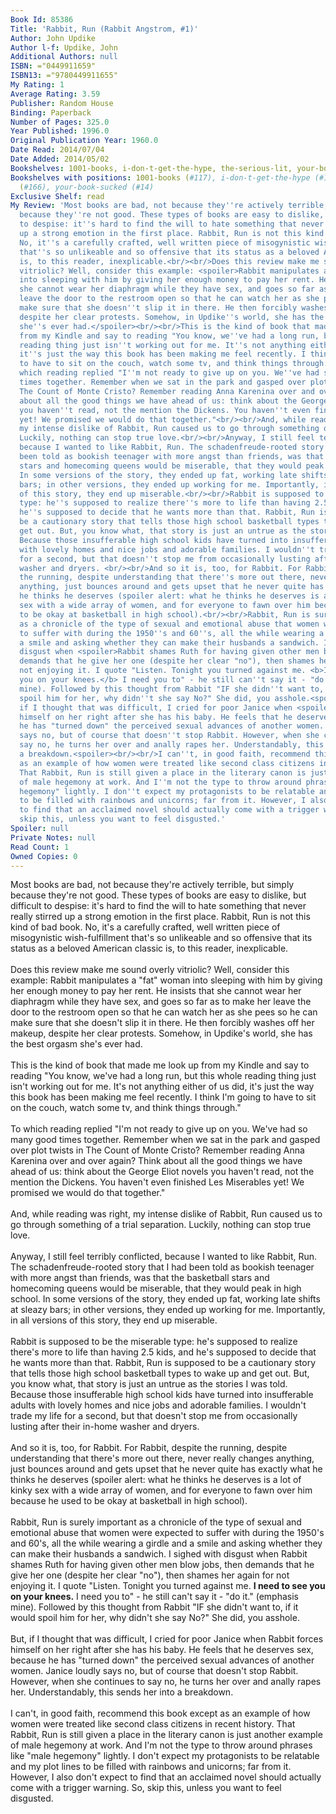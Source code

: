 ```yaml
---
Book Id: 85386
Title: 'Rabbit, Run (Rabbit Angstrom, #1)'
Author: John Updike
Author l-f: Updike, John
Additional Authors: null
ISBN: ="0449911659"
ISBN13: ="9780449911655"
My Rating: 1
Average Rating: 3.59
Publisher: Random House
Binding: Paperback
Number of Pages: 325.0
Year Published: 1996.0
Original Publication Year: 1960.0
Date Read: 2014/07/04
Date Added: 2014/05/02
Bookshelves: 1001-books, i-don-t-get-the-hype, the-serious-lit, your-book-sucked
Bookshelves with positions: 1001-books (#117), i-don-t-get-the-hype (#10), the-serious-lit
  (#166), your-book-sucked (#14)
Exclusive Shelf: read
My Review: 'Most books are bad, not because they''re actively terrible, but simply
  because they''re not good. These types of books are easy to dislike, but difficult
  to despise: it''s hard to find the will to hate something that never really stirred
  up a strong emotion in the first place. Rabbit, Run is not this kind of bad book.
  No, it''s a carefully crafted, well written piece of misogynistic wish-fulfillment
  that''s so unlikeable and so offensive that its status as a beloved American classic
  is, to this reader, inexplicable.<br/><br/>Does this review make me sound overly
  vitriolic? Well, consider this example: <spoiler>Rabbit manipulates a "fat" woman
  into sleeping with him by giving her enough money to pay her rent. He insists that
  she cannot wear her diaphragm while they have sex, and goes so far as to make her
  leave the door to the restroom open so that he can watch her as she pees so he can
  make sure that she doesn''t slip it in there. He then forcibly washes off her makeup,
  despite her clear protests. Somehow, in Updike''s world, she has the best orgasm
  she''s ever had.</spoiler><br/><br/>This is the kind of book that made me look up
  from my Kindle and say to reading "You know, we''ve had a long run, but this whole
  reading thing just isn''t working out for me. It''s not anything either of us did,
  it''s just the way this book has been making me feel recently. I think I''m going
  to have to sit on the couch, watch some tv, and think things through."<br/><br/>To
  which reading replied "I''m not ready to give up on you. We''ve had so many good
  times together. Remember when we sat in the park and gasped over plot twists in
  The Count of Monte Cristo? Remember reading Anna Karenina over and over again? Think
  about all the good things we have ahead of us: think about the George Eliot novels
  you haven''t read, not the mention the Dickens. You haven''t even finished Les Miserables
  yet! We promised we would do that together."<br/><br/>And, while reading was right,
  my intense dislike of Rabbit, Run caused us to go through something of a trial separation.
  Luckily, nothing can stop true love.<br/><br/>Anyway, I still feel terribly conflicted,
  because I wanted to like Rabbit, Run. The schadenfreude-rooted story that I had
  been told as bookish teenager with more angst than friends, was that the basketball
  stars and homecoming queens would be miserable, that they would peak in high school.
  In some versions of the story, they ended up fat, working late shifts at sleazy
  bars; in other versions, they ended up working for me. Importantly, in all versions
  of this story, they end up miserable.<br/><br/>Rabbit is supposed to be the miserable
  type: he''s supposed to realize there''s more to life than having 2.5 kids, and
  he''s supposed to decide that he wants more than that. Rabbit, Run is supposed to
  be a cautionary story that tells those high school basketball types to wake up and
  get out. But, you know what, that story is just an untrue as the stories I was told.
  Because those insufferable high school kids have turned into insufferable adults
  with lovely homes and nice jobs and adorable families. I wouldn''t trade my life
  for a second, but that doesn''t stop me from occasionally lusting after their in-home
  washer and dryers. <br/><br/>And so it is, too, for Rabbit. For Rabbit, despite
  the running, despite understanding that there''s more out there, never really changes
  anything, just bounces around and gets upset that he never quite has exactly what
  he thinks he deserves (spoiler alert: what he thinks he deserves is a lot of kinky
  sex with a wide array of women, and for everyone to fawn over him because he used
  to be okay at basketball in high school).<br/><br/>Rabbit, Run is surely important
  as a chronicle of the type of sexual and emotional abuse that women were expected
  to suffer with during the 1950''s and 60''s, all the while wearing a girdle and
  a smile and asking whether they can make their husbands a sandwich. I sighed with
  disgust when <spoiler>Rabbit shames Ruth for having given other men blow jobs, then
  demands that he give her one (despite her clear "no"), then shames her again for
  not enjoying it. I quote "Listen. Tonight you turned against me. <b>I need to see
  you on your knees.</b> I need you to" - he still can''t say it - "do it." (emphasis
  mine). Followed by this thought from Rabbit "IF she didn''t want to, if it would
  spoil him for her, why didn''t she say No?" She did, you asshole.<spoiler><br/><br/>But,
  if I thought that was difficult, I cried for poor Janice when <spoiler>Rabbit forces
  himself on her right after she has his baby. He feels that he deserves sex, because
  he has "turned down" the perceived sexual advances of another women. Janice loudly
  says no, but of course that doesn''t stop Rabbit. However, when she continues to
  say no, he turns her over and anally rapes her. Understandably, this sends her into
  a breakdown.<spoiler><br/><br/>I can''t, in good faith, recommend this book except
  as an example of how women were treated like second class citizens in recent history.
  That Rabbit, Run is still given a place in the literary canon is just another example
  of male hegemony at work. And I''m not the type to throw around phrases like "male
  hegemony" lightly. I don''t expect my protagonists to be relatable and my plot lines
  to be filled with rainbows and unicorns; far from it. However, I also don''t expect
  to find that an acclaimed novel should actually come with a trigger warning. So,
  skip this, unless you want to feel disgusted.'
Spoiler: null
Private Notes: null
Read Count: 1
Owned Copies: 0
---
```


Most books are bad, not because they're actively terrible, but simply because they're not good. These types of books are easy to dislike, but difficult to despise: it's hard to find the will to hate something that never really stirred up a strong emotion in the first place. Rabbit, Run is not this kind of bad book. No, it's a carefully crafted, well written piece of misogynistic wish-fulfillment that's so unlikeable and so offensive that its status as a beloved American classic is, to this reader, inexplicable.<br/><br/>Does this review make me sound overly vitriolic? Well, consider this example: <spoiler>Rabbit manipulates a "fat" woman into sleeping with him by giving her enough money to pay her rent. He insists that she cannot wear her diaphragm while they have sex, and goes so far as to make her leave the door to the restroom open so that he can watch her as she pees so he can make sure that she doesn't slip it in there. He then forcibly washes off her makeup, despite her clear protests. Somehow, in Updike's world, she has the best orgasm she's ever had.</spoiler><br/><br/>This is the kind of book that made me look up from my Kindle and say to reading "You know, we've had a long run, but this whole reading thing just isn't working out for me. It's not anything either of us did, it's just the way this book has been making me feel recently. I think I'm going to have to sit on the couch, watch some tv, and think things through."<br/><br/>To which reading replied "I'm not ready to give up on you. We've had so many good times together. Remember when we sat in the park and gasped over plot twists in The Count of Monte Cristo? Remember reading Anna Karenina over and over again? Think about all the good things we have ahead of us: think about the George Eliot novels you haven't read, not the mention the Dickens. You haven't even finished Les Miserables yet! We promised we would do that together."<br/><br/>And, while reading was right, my intense dislike of Rabbit, Run caused us to go through something of a trial separation. Luckily, nothing can stop true love.<br/><br/>Anyway, I still feel terribly conflicted, because I wanted to like Rabbit, Run. The schadenfreude-rooted story that I had been told as bookish teenager with more angst than friends, was that the basketball stars and homecoming queens would be miserable, that they would peak in high school. In some versions of the story, they ended up fat, working late shifts at sleazy bars; in other versions, they ended up working for me. Importantly, in all versions of this story, they end up miserable.<br/><br/>Rabbit is supposed to be the miserable type: he's supposed to realize there's more to life than having 2.5 kids, and he's supposed to decide that he wants more than that. Rabbit, Run is supposed to be a cautionary story that tells those high school basketball types to wake up and get out. But, you know what, that story is just an untrue as the stories I was told. Because those insufferable high school kids have turned into insufferable adults with lovely homes and nice jobs and adorable families. I wouldn't trade my life for a second, but that doesn't stop me from occasionally lusting after their in-home washer and dryers. <br/><br/>And so it is, too, for Rabbit. For Rabbit, despite the running, despite understanding that there's more out there, never really changes anything, just bounces around and gets upset that he never quite has exactly what he thinks he deserves (spoiler alert: what he thinks he deserves is a lot of kinky sex with a wide array of women, and for everyone to fawn over him because he used to be okay at basketball in high school).<br/><br/>Rabbit, Run is surely important as a chronicle of the type of sexual and emotional abuse that women were expected to suffer with during the 1950's and 60's, all the while wearing a girdle and a smile and asking whether they can make their husbands a sandwich. I sighed with disgust when <spoiler>Rabbit shames Ruth for having given other men blow jobs, then demands that he give her one (despite her clear "no"), then shames her again for not enjoying it. I quote "Listen. Tonight you turned against me. <b>I need to see you on your knees.</b> I need you to" - he still can't say it - "do it." (emphasis mine). Followed by this thought from Rabbit "IF she didn't want to, if it would spoil him for her, why didn't she say No?" She did, you asshole.<spoiler><br/><br/>But, if I thought that was difficult, I cried for poor Janice when <spoiler>Rabbit forces himself on her right after she has his baby. He feels that he deserves sex, because he has "turned down" the perceived sexual advances of another women. Janice loudly says no, but of course that doesn't stop Rabbit. However, when she continues to say no, he turns her over and anally rapes her. Understandably, this sends her into a breakdown.<spoiler><br/><br/>I can't, in good faith, recommend this book except as an example of how women were treated like second class citizens in recent history. That Rabbit, Run is still given a place in the literary canon is just another example of male hegemony at work. And I'm not the type to throw around phrases like "male hegemony" lightly. I don't expect my protagonists to be relatable and my plot lines to be filled with rainbows and unicorns; far from it. However, I also don't expect to find that an acclaimed novel should actually come with a trigger warning. So, skip this, unless you want to feel disgusted.